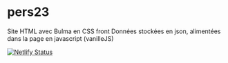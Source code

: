 # pers23

Site HTML avec Bulma en CSS front
Données stockées en json, alimentées dans la page en javascript (vanilleJS)

[![Netlify Status](https://api.netlify.com/api/v1/badges/825e90e9-aead-41b9-9677-5f60b46d879f/deploy-status)](https://app.netlify.com/sites/pers23/deploys)
